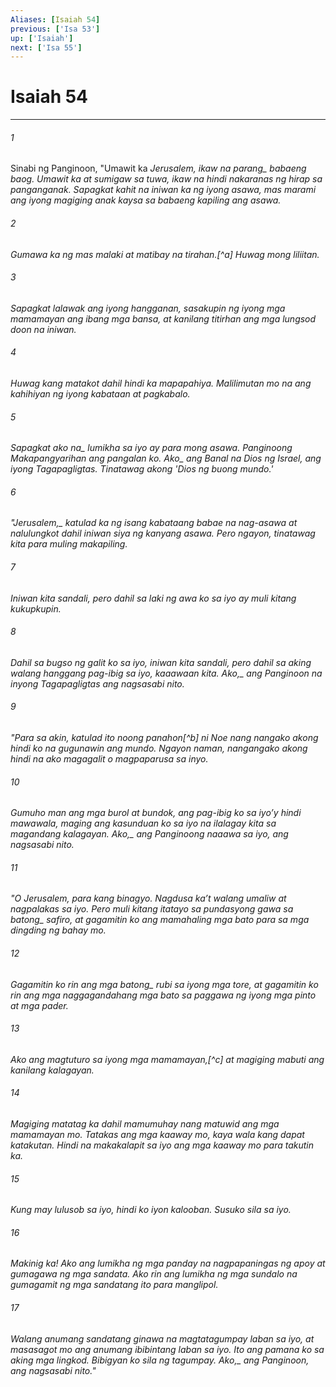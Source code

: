 ```yaml
---
Aliases: [Isaiah 54]
previous: ['Isa 53']
up: ['Isaiah']
next: ['Isa 55']
---
```

# Isaiah 54

***






















###### 1 










Sinabi ng Panginoon, "Umawit ka <i class="trans-change">Jerusalem, ikaw na parang_ babaeng baog. Umawit ka at sumigaw sa tuwa, ikaw na hindi nakaranas ng hirap sa panganganak. Sapagkat kahit na iniwan ka ng iyong asawa, mas marami ang iyong magiging anak kaysa sa babaeng kapiling ang asawa. 





















###### 2 










Gumawa ka ng mas malaki at matibay na tirahan.[^a] Huwag mong liliitan. 





















###### 3 










Sapagkat lalawak ang iyong hangganan, sasakupin ng iyong mga mamamayan ang ibang mga bansa, at kanilang titirhan ang mga lungsod doon na iniwan. 





















###### 4 










Huwag kang matakot dahil hindi ka mapapahiya. Malilimutan mo na ang kahihiyan ng iyong kabataan at pagkabalo. 





















###### 5 










Sapagkat <i class="trans-change">ako na_ lumikha sa iyo ay para mong asawa. Panginoong Makapangyarihan ang pangalan ko. <i class="trans-change">Ako_ ang Banal na Dios ng Israel, ang iyong Tagapagligtas. Tinatawag akong 'Dios ng buong mundo.' 





















###### 6 










"<i class="trans-change">Jerusalem,_ katulad ka ng isang kabataang babae na nag-asawa at nalulungkot dahil iniwan siya ng kanyang asawa. Pero ngayon, tinatawag kita para muling makapiling. 





















###### 7 










Iniwan kita sandali, pero dahil sa laki ng awa ko sa iyo ay muli kitang kukupkupin. 





















###### 8 










Dahil sa bugso ng galit ko sa iyo, iniwan kita sandali, pero dahil sa aking walang hanggang pag-ibig sa iyo, kaaawaan kita. <i class="trans-change">Ako,_ ang Panginoon na inyong Tagapagligtas ang nagsasabi nito. 





















###### 9 










"Para sa akin, katulad ito noong panahon[^b] ni Noe nang nangako akong hindi ko na gugunawin ang mundo. Ngayon naman, nangangako akong hindi na ako magagalit o magpaparusa sa inyo. 





















###### 10 










Gumuho man ang mga burol at bundok, ang pag-ibig ko sa iyoʼy hindi mawawala, maging ang kasunduan ko sa iyo na ilalagay kita sa magandang kalagayan. <i class="trans-change">Ako,_ ang Panginoong naaawa sa iyo, ang nagsasabi nito. 





















###### 11 










"O Jerusalem, para kang binagyo. Nagdusa kaʼt walang umaliw at nagpalakas sa iyo. Pero muli kitang itatayo sa pundasyong gawa sa <i class="trans-change">batong_ safiro, at gagamitin ko ang mamahaling mga bato para sa mga dingding ng bahay mo. 





















###### 12 










Gagamitin ko rin ang mga <i class="trans-change">batong_ rubi sa iyong mga tore, at gagamitin ko rin ang mga naggagandahang mga bato sa paggawa ng iyong mga pinto at mga pader. 





















###### 13 










Ako ang magtuturo sa iyong mga mamamayan,[^c] at magiging mabuti ang kanilang kalagayan. 





















###### 14 










Magiging matatag ka dahil mamumuhay nang matuwid ang mga mamamayan mo. Tatakas ang mga kaaway mo, kaya wala kang dapat katakutan. Hindi na makakalapit sa iyo ang mga kaaway mo para takutin ka. 





















###### 15 










Kung may lulusob sa iyo, hindi ko iyon kalooban. Susuko sila sa iyo. 





















###### 16 










Makinig ka! Ako ang lumikha ng mga panday na nagpapaningas ng apoy at gumagawa ng mga sandata. Ako rin ang lumikha ng mga sundalo na gumagamit ng mga sandatang ito para manglipol. 





















###### 17 










Walang anumang sandatang ginawa na magtatagumpay laban sa iyo, at masasagot mo ang anumang ibibintang laban sa iyo. Ito ang pamana ko sa aking mga lingkod. Bibigyan ko sila ng tagumpay. <i class="trans-change">Ako,_ ang Panginoon, ang nagsasabi nito."
